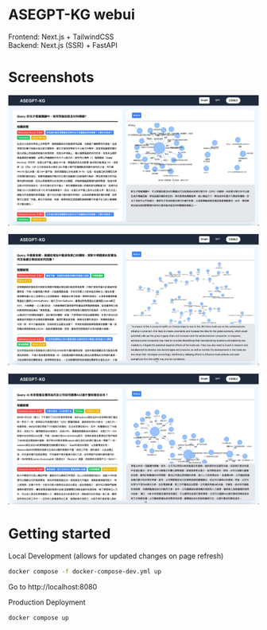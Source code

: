 # ASEGPT-KG webui

Frontend: Next.js + TailwindCSS <br />
Backend: Next.js (SSR) + FastAPI

# Screenshots

![Case Study 1](./screenshots/frontend-case-study-1.png)

![Case Study 2](./screenshots/frontend-case-study-2.png)

![Case Study 3](./screenshots/frontend-case-study-3.png)

# Getting started

Local Development (allows for updated changes on page refresh)

```bash
docker compose -f docker-compose-dev.yml up
```

Go to http://localhost:8080

Production Deployment

```bash
docker compose up
```
